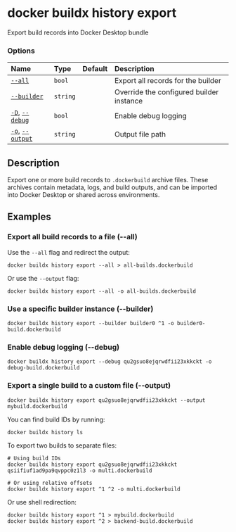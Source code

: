 # docker buildx history export

<!---MARKER_GEN_START-->
Export build records into Docker Desktop bundle

### Options

| Name                                   | Type     | Default | Description                              |
|:---------------------------------------|:---------|:--------|:-----------------------------------------|
| [`--all`](#all)                        | `bool`   |         | Export all records for the builder       |
| [`--builder`](#builder)                | `string` |         | Override the configured builder instance |
| [`-D`](#debug), [`--debug`](#debug)    | `bool`   |         | Enable debug logging                     |
| [`-o`](#output), [`--output`](#output) | `string` |         | Output file path                         |


<!---MARKER_GEN_END-->

## Description

Export one or more build records to `.dockerbuild` archive files. These archives
contain metadata, logs, and build outputs, and can be imported into Docker
Desktop or shared across environments.

## Examples

### <a name="all"></a> Export all build records to a file (--all)

Use the `--all` flag and redirect the output:

```console
docker buildx history export --all > all-builds.dockerbuild
```

Or use the `--output` flag:

```console
docker buildx history export --all -o all-builds.dockerbuild
```

### <a name="builder"></a> Use a specific builder instance (--builder)

```console
docker buildx history export --builder builder0 ^1 -o builder0-build.dockerbuild
```

### <a name="debug"></a> Enable debug logging (--debug)

```console
docker buildx history export --debug qu2gsuo8ejqrwdfii23xkkckt -o debug-build.dockerbuild
```

### <a name="output"></a> Export a single build to a custom file (--output)

```console
docker buildx history export qu2gsuo8ejqrwdfii23xkkckt --output mybuild.dockerbuild
```

You can find build IDs by running:

```console
docker buildx history ls
```

To export two builds to separate files:

```console
# Using build IDs
docker buildx history export qu2gsuo8ejqrwdfii23xkkckt qsiifiuf1ad9pa9qvppc0z1l3 -o multi.dockerbuild

# Or using relative offsets
docker buildx history export ^1 ^2 -o multi.dockerbuild
```

Or use shell redirection:

```console
docker buildx history export ^1 > mybuild.dockerbuild
docker buildx history export ^2 > backend-build.dockerbuild
```
